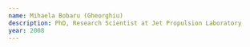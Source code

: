 ```yaml
---
name: Mihaela Bobaru (Gheorghiu)
description: PhD, Research Scientist at Jet Propulsion Laboratory
year: 2008
---
```


